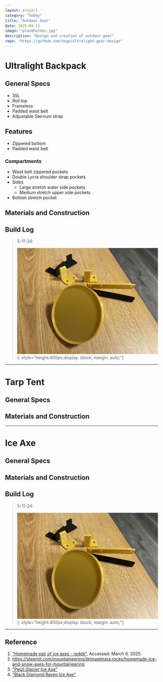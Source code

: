 ```yaml
---
layout: project
category: "hobby"
title: "Outdoor Gear"
date: 2025-04-15
image: "placeholder.jpg"
description: "Design and creation of outdoor gear"
repo: "https://github.com/nzge/ultralight-gear-design"
---
```


# Ultralight Backpack

## General Specs
- 35L
- Roll top
- Frameless
- Padded waist belt
- Adjustable Sternum strap
## Features
- Zippered bottom
- Padded waist belt
### Compartments
- Waist belt zippered pockets
- Double Lycra shoulder strap pockets
- Sides
	- Large stretch water side pockets
	- Medium stretch upper side pockets
- Bottom stretch pocket
## Materials and Construction

## Build Log 
> 5-11-24: 
>
> ![Alt text](/assets/media/capstone-robot_media/prints.JPG){: 
style="height:400px;display: block; margin: auto;"}

---

# Tarp Tent

## General Specs

## Materials and Construction

---

# Ice Axe

## General Specs

## Materials and Construction

## Build Log 
> 5-11-24: 
>
> ![Alt text](/assets/media/capstone-robot_media/prints.JPG){: 
style="height:400px;display: block; margin: auto;"}

---

## Reference
1. ["Homemade pair of ice axes - reddit"](https://www.reddit.com/r/myog/comments/1igxyxl/homemade_pair_of_ice_axes/). Accessed: March 6, 2025. 
2. https://steemit.com/mountaineering/@imagimara.rocks/homemade-ice-and-snow-axes-for-mountaineering
3. ["Petzl Glacier Ice Axe"](https://www.amazon.com/Petzl-Glacier-ice-Axe-50cm/dp/B0DDMNLJX6?gQT=1&th=1)
4. ["Black Diamond Raven Ice Axe"](https://www.rei.com/product/182045/black-diamond-raven-ice-axe?sku=1820450001&store=83&gStoreCode=83&gQT=1)